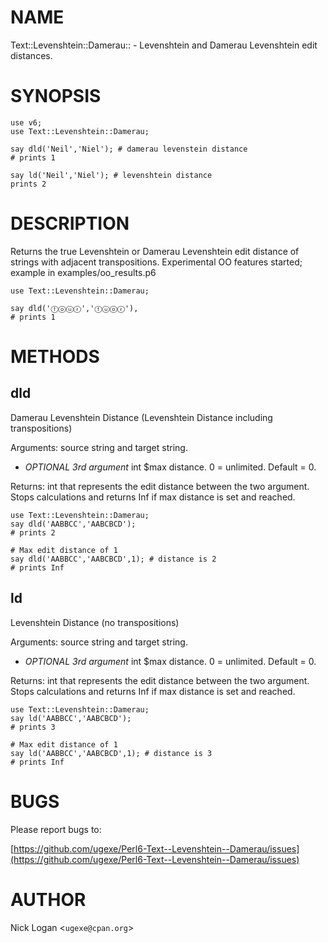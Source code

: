 # NAME

Text::Levenshtein::Damerau:: - Levenshtein and Damerau Levenshtein edit distances.

# SYNOPSIS

    use v6;
    use Text::Levenshtein::Damerau;

    say dld('Neil','Niel'); # damerau levenstein distance
    # prints 1

    say ld('Neil','Niel'); # levenshtein distance
    prints 2

# DESCRIPTION

Returns the true Levenshtein or Damerau Levenshtein edit distance of strings with adjacent transpositions. Experimental OO features started; example in examples/oo_results.p6

    use Text::Levenshtein::Damerau;

    say dld('ⓕⓞⓤⓡ','ⓕⓤⓞⓡ'), 
    # prints 1

# METHODS

## dld

Damerau Levenshtein Distance (Levenshtein Distance including transpositions)

Arguments: source string and target string.

- _OPTIONAL 3rd argument_ int $max distance. 0 = unlimited. Default = 0.

Returns: int that represents the edit distance between the two argument. Stops calculations and returns Inf if max distance is set and reached.


    use Text::Levenshtein::Damerau;
    say dld('AABBCC','AABCBCD');
    # prints 2

    # Max edit distance of 1
    say dld('AABBCC','AABCBCD',1); # distance is 2
    # prints Inf

## ld

Levenshtein Distance (no transpositions)

Arguments: source string and target string.

- _OPTIONAL 3rd argument_ int $max distance. 0 = unlimited. Default = 0. 

Returns: int that represents the edit distance between the two argument. Stops calculations and returns Inf if max distance is set and reached.

    use Text::Levenshtein::Damerau;
    say ld('AABBCC','AABCBCD');
    # prints 3

    # Max edit distance of 1
    say ld('AABBCC','AABCBCD',1); # distance is 3
    # prints Inf

# BUGS

Please report bugs to:

[https://github.com/ugexe/Perl6-Text--Levenshtein--Damerau/issues](https://github.com/ugexe/Perl6-Text--Levenshtein--Damerau/issues)

# AUTHOR

Nick Logan <`ugexe@cpan.org`\>
